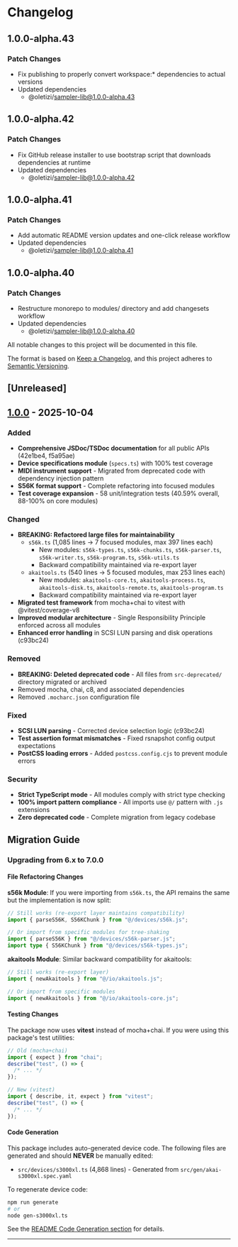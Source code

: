 # Changelog

## 1.0.0-alpha.43

### Patch Changes

- Fix publishing to properly convert workspace:\* dependencies to actual versions
- Updated dependencies
  - @oletizi/sampler-lib@1.0.0-alpha.43

## 1.0.0-alpha.42

### Patch Changes

- Fix GitHub release installer to use bootstrap script that downloads dependencies at runtime
- Updated dependencies
  - @oletizi/sampler-lib@1.0.0-alpha.42

## 1.0.0-alpha.41

### Patch Changes

- Add automatic README version updates and one-click release workflow
- Updated dependencies
  - @oletizi/sampler-lib@1.0.0-alpha.41

## 1.0.0-alpha.40

### Patch Changes

- Restructure monorepo to modules/ directory and add changesets workflow
- Updated dependencies
  - @oletizi/sampler-lib@1.0.0-alpha.40

All notable changes to this project will be documented in this file.

The format is based on [Keep a Changelog](https://keepachangelog.com/en/1.1.0/),
and this project adheres to [Semantic Versioning](https://semver.org/spec/v2.0.0.html).

## [Unreleased]

## [1.0.0] - 2025-10-04

### Added

- **Comprehensive JSDoc/TSDoc documentation** for all public APIs (42e1be4, f5a95ae)
- **Device specifications module** (`specs.ts`) with 100% test coverage
- **MIDI instrument support** - Migrated from deprecated code with dependency injection pattern
- **S56K format support** - Complete refactoring into focused modules
- **Test coverage expansion** - 58 unit/integration tests (40.59% overall, 88-100% on core modules)

### Changed

- **BREAKING: Refactored large files for maintainability**
  - `s56k.ts` (1,085 lines → 7 focused modules, max 397 lines each)
    - New modules: `s56k-types.ts`, `s56k-chunks.ts`, `s56k-parser.ts`, `s56k-writer.ts`, `s56k-program.ts`, `s56k-utils.ts`
    - Backward compatibility maintained via re-export layer
  - `akaitools.ts` (540 lines → 5 focused modules, max 253 lines each)
    - New modules: `akaitools-core.ts`, `akaitools-process.ts`, `akaitools-disk.ts`, `akaitools-remote.ts`, `akaitools-program.ts`
    - Backward compatibility maintained via re-export layer
- **Migrated test framework** from mocha+chai to vitest with @vitest/coverage-v8
- **Improved modular architecture** - Single Responsibility Principle enforced across all modules
- **Enhanced error handling** in SCSI LUN parsing and disk operations (c93bc24)

### Removed

- **BREAKING: Deleted deprecated code** - All files from `src-deprecated/` directory migrated or archived
- Removed mocha, chai, c8, and associated dependencies
- Removed `.mocharc.json` configuration file

### Fixed

- **SCSI LUN parsing** - Corrected device selection logic (c93bc24)
- **Test assertion format mismatches** - Fixed rsnapshot config output expectations
- **PostCSS loading errors** - Added `postcss.config.cjs` to prevent module errors

### Security

- **Strict TypeScript mode** - All modules comply with strict type checking
- **100% import pattern compliance** - All imports use `@/` pattern with `.js` extensions
- **Zero deprecated code** - Complete migration from legacy codebase

## Migration Guide

### Upgrading from 6.x to 7.0.0

#### File Refactoring Changes

**s56k Module**: If you were importing from `s56k.ts`, the API remains the same but the implementation is now split:

```typescript
// Still works (re-export layer maintains compatibility)
import { parseS56K, S56KChunk } from "@/devices/s56k.js";

// Or import from specific modules for tree-shaking
import { parseS56K } from "@/devices/s56k-parser.js";
import type { S56KChunk } from "@/devices/s56k-types.js";
```

**akaitools Module**: Similar backward compatibility for akaitools:

```typescript
// Still works (re-export layer)
import { newAkaitools } from "@/io/akaitools.js";

// Or import from specific modules
import { newAkaitools } from "@/io/akaitools-core.js";
```

#### Testing Changes

The package now uses **vitest** instead of mocha+chai. If you were using this package's test utilities:

```typescript
// Old (mocha+chai)
import { expect } from "chai";
describe("test", () => {
  /* ... */
});

// New (vitest)
import { describe, it, expect } from "vitest";
describe("test", () => {
  /* ... */
});
```

#### Code Generation

This package includes auto-generated device code. The following files are generated and should **NEVER** be manually edited:

- `src/devices/s3000xl.ts` (4,868 lines) - Generated from `src/gen/akai-s3000xl.spec.yaml`

To regenerate device code:

```bash
npm run generate
# or
node gen-s3000xl.ts
```

See the [README Code Generation section](./README.md#code-generation) for details.

---

[1.0.0]: https://github.com/oletizi/audio-tools/releases/tag/sampler-devices-v1.0.0

